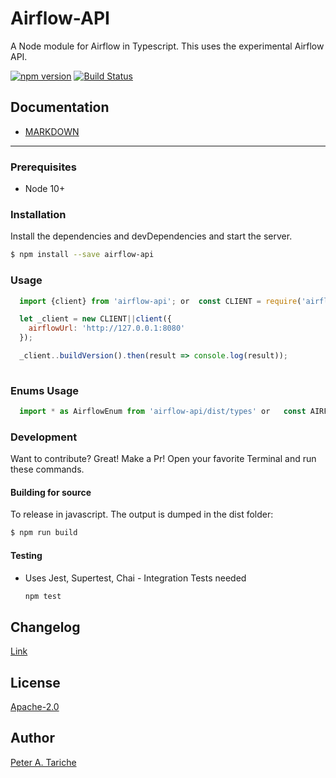 # Airflow-API
A Node module for Airflow in Typescript. This uses the experimental Airflow API.

[![npm version](https://badge.fury.io/js/airflow-api.svg)](https://badge.fury.io/js/airflow-api)
[![Build Status](https://travis-ci.org/ptariche/airflow-ts.svg?branch=master)](https://travis-ci.org/ptariche/airflow-ts)

## Documentation

* [MARKDOWN](./docs-markdown/api-readme.md)

----
### Prerequisites
- Node 10+


### Installation
Install the dependencies and devDependencies and start the server.

```sh
$ npm install --save airflow-api
```

### Usage
```js
  import {client} from 'airflow-api'; or  const CLIENT = require('airflow-api').client;

  let _client = new CLIENT||client({
    airflowUrl: 'http://127.0.0.1:8080'
  });

  _client..buildVersion().then(result => console.log(result));
  
```

### Enums Usage
```js
  import * as AirflowEnum from 'airflow-api/dist/types' or   const AIRFLOW_ENUMS = require('airflow-api/dist/types');
```

### Development
Want to contribute? Great! Make a Pr!
Open your favorite Terminal and run these commands.


#### Building for source
To release in javascript. The output is dumped in the dist folder:
```sh
$ npm run build
```

#### Testing
* Uses Jest, Supertest, Chai - Integration Tests needed

    ```sh
    npm test
    ```

Changelog
----
[Link](./CHANGELOG.md)

License
----
[Apache-2.0](./LICENSE)


Author
----
[Peter A. Tariche](https://github.com/ptariche)
